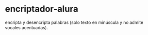 # encriptador-alura
encripta y desencripta palabras (solo texto en minúscula y no admite vocales acentuadas).
